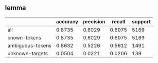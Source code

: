 
## lemma

|                  | accuracy | precision | recall | support |
|------------------|----------|-----------|--------|---------|
| all              | 0.8735   | 0.6029    | 0.6075 | 5169    |
| known-tokens     | 0.8735   | 0.6029    | 0.6075 | 5169    |
| ambiguous-tokens | 0.8632   | 0.5226    | 0.5612 | 1491    |
| unknown-targets  | 0.0504   | 0.0221    | 0.0206 | 139     |

